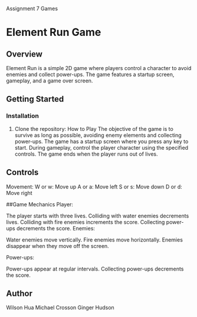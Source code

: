 Assignment 7 Games
# Element Run Game

## Overview
Element Run is a simple 2D game where players control a character to avoid enemies and collect power-ups. The game features a startup screen, gameplay, and a game over screen.

## Getting Started

### Installation
1. Clone the repository:
How to Play
The objective of the game is to survive as long as possible, avoiding enemy elements and collecting power-ups. The game has a startup screen where you press any key to start. During gameplay, control the player character using the specified controls. The game ends when the player runs out of lives.

## Controls
Movement:
W or w: Move up
A or a: Move left
S or s: Move down
D or d: Move right

##Game Mechanics
Player:

The player starts with three lives.
Colliding with water enemies decrements lives.
Colliding with fire enemies increments the score.
Collecting power-ups decrements the score.
Enemies:

Water enemies move vertically.
Fire enemies move horizontally.
Enemies disappear when they move off the screen.

Power-ups:

Power-ups appear at regular intervals.
Collecting power-ups decrements the score.


## Author
Wilson Hua
Michael Crosson
Ginger Hudson
